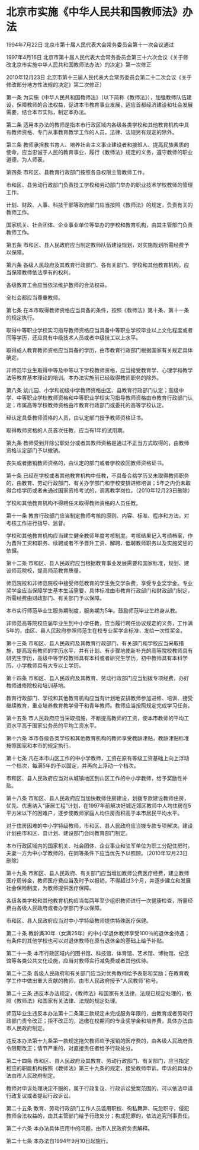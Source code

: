 # 北京市实施《中华人民共和国教师法》办法

1994年7月22日 北京市第十届人民代表大会常务委员会第十一次会议通过

1997年4月16日 北京市第十届人民代表大会常务委员会第三十六次会议《关于修改北京市实施中华人民共和国教师法办法〉的决定》第一次修正

2010年12月23日 北京市第十三届人民代表大会常务委员会第二十二次会议《关于修改部分地方性法规的决定》第二次修正）



第一条 为实施《中华人民共和国教师法》（以下简称《教师法》），加强教师队伍建设，保障教师的合法权益，促进本市教育事业发展，适应首都经济建设和社会发展需要，结合本市实际，制定本办法。

第二条 适用本办法的教师是指本市行政区域内各级各类学校和其他教育机构中具有教师资格、专门从事教育教学工作的人员。法律、法规另有规定的除外。

第三条 教师承担教书育人、培养社会主义事业建设者和接班人、提高民族素质的使命，应当忠诚于人民的教育事业，履行《教师法》规定的义务，遵守教师的职业道德，为人师表。

第四条 市和区、县教育行政部门按照各自权限主管教师工作。

市和区、县劳动行政部门负责技工学校和劳动部门举办的职业技术学校教师的管理工作。

计划、财政、人事、科技干部等政府部门应当按照《教师法》的规定，负责有关的教师工作。

国家机关、社会团体、企业事业单位等举办的学校和教育机构，由其主管部门负责教师工作。

第五条 市和区、县人民政府应当制定教师队伍建设规划，对实施规划所需经费予以保障。

第六条 各级人民政府及其教育行政部门、各有关部门、学校和其他教育机构，应当保障教师依法享有的权利。

各级教育工会应当依法维护教师的合法权益。

全社会都应当尊重教师。

第七条 在本市取得教师资格应当具备的条件，按照《教师法》第十条、第十一条的规定执行。

取得中等职业学校实习指导教师资格应当具备中等职业学校毕业以上文化程度或者同等学历，还应具有中级技术人员或者中级技工以上水平。

取得成人教育教师资格应当具备的学历，由市教育行政部门根据国家有关规定具体确定。

非师范毕业生取得中等及中等以下学校教师资格，应当接受教育学、心理学和教学法等教育基本理论的培训。本办法实施前已经取得教师职务的除外。

第八条 幼儿园、小学和初级中学教师资格由区、县教育行政部门认定；高级中学、中等职业学校教师资格和中等职业学校实习指导教师资格由市教育行政部门认定；市属高等学校教师资格由市教育行政部门或委托的高等学校认定。

经认定具备教师资格的人员，由认定部门授予教师资格证书。

取得教师资格的人员首次任教，应当有1年的试用期。

第九条 教师受到开除公职处分或者其教师资格是通过不正当方式取得的，由教师资格认定部门予以撤销。

丧失或者撤销教师资格的，由认定的部门或者学校收回教师资格证书。

第十条 已经在学校或者其他教育机构中任教，不具备合格学历又未取得教师职务的，由教育、劳动行政部门、有关办学部门和学校安排进修培训；5年之内仍未取得合格学历或者未通过国家资格考试的，调离教学岗位。（2010年12月23日删除）

学校和其他教育机构不得聘任未取得教师资格的人员任教。

第十一条 教育行政部门应当制定教师考核的原则、内容、标准、程序和方法，对考核工作进行指导、监督。

学校和其他教育机构应当建立健全教师年度考核制度。考核结果记入考绩档案，作为晋升工资和职务、续聘或者不予晋升工资、解聘、低聘教师职务以及实施奖惩的依据。

第十二条 市和区、县人民政府应当根据教育事业发展需要和国家标准，规划、建设师范院校，提高师范教育质量。

师范院校和非师范院校中接受师范教育的学生免交学杂费，享受专业奖学金。专业奖学金应当保障学生基本生活需要，具体标准由市教育行政部门和财政部门制定，所需经费由财政部门、有关部门予以保障。

本市实行师范毕业生服务期制度，服务期为5年。鼓励师范毕业生终身从教。

非师范高等院校应届毕业生到中小学任教，应当履行聘任协议规定的义务，工作满5年的，由区、县人民政府参照师范生在校专业奖学金标准，发给一次性奖金。

第十三条 市和区、县人民政府及其教育行政部门、有关部门和学校应当采取措施，提高现有教师的学历水平，并有计划、有步骤地使新补充的高等院校教师具有研究生学历，高级中等学校教师具有本科或者研究生学历，初中教师具有本科学历，小学教师具有大专以上学历。

第十四条 市和区、县人民政府及其教育、劳动行政部门应当划拨专项经费，办好教师进修院校和培训基地。

教育行政部门、学校和其他教育机构应当有计划地安排教师参加进修、培训、接受继续教育，重点培养教育教学骨干和青年教师。教师应当按照规定完成学习任务。

第十五条 市人民政府应当采取措施，不断提高教师的工资，使本市教师的平均工资水平高于国家公务员的平均工资水平。

第十六条 本市各级各类学校和其他教育机构的教师享受教龄津贴，教龄津贴标准按照国家和本市的规定执行。

第十七条 凡在本市山区工作的中小学教师，工资在原有等级工资基础上向上浮动一个档次，每满5年的予以固定，并再向上浮动一个档次。

市和区、县人民政府应当对从城镇地区到山区工作的中小学教师，给予奖励性补贴。

第十八条 市和区、县人民政府应当加快教师住房建设，划拨专款建设教师住房，优先、优惠纳入“康居工程”计划，在1997年前解决好城近郊区教师中人均住房在5平方米以下的困难户，逐步使教师家庭人均住房面积高于本市居民平均水平。

对于住房困难的中小学特级教师，市和区、县人民政府应当拨专款专项解决。建设计划由市和区、县计划、建设部门会同教育部门制定。

本市行政区域内的国家机关、社会团体、企业事业和驻军单位为职工分配住房时，夫妻一方为中小学教师的，在同等条件下应当优先予以照顾。（2010年12月23日删除）

第十九条 市和区、县人民政府、有关部门应当增加教师公费医疗经费，建立教师医疗周转金，教师医疗费应当及时予以报销，不得超过3个月，并逐步建立和发展社会保险制度，为教师提供医疗保障。

各级各类学校和其他教育机构应当每两年至少组织教师进行一次健康检查，所需经费由各级人民政府或者办学部门予以保障。

市和区、县人民政府应当对中小学特级教师提供特殊医疗保健。

第二十条 教龄满30年（女满25年）的中小学退休教师享受100％的退休金待遇；有条件的其他学校也可以对退休教师在原有退休金的基础上给予补贴。

第二十一条 本市行政区域内的图书馆、科技馆、体育馆、艺术馆、博物馆、纪念馆等各类公共文化设施，应当对教师实行减免费或者其他优待。

第二十二条 各级人民政府和有关部门应当对优秀教师给予表彰和奖励；在教育教学工作中做出重大贡献的教师，由市人民政府授予“人民教师”称号。

第二十三条 违反本办法规定，《教师法》和国家有关法律、法规已规定处理的，依照《教师法》和国家有关法律、法规的规定处理。

师范毕业生违反本办法第十二条第三款规定未完成服务年限的，由教育或者劳动行政部门责令改正；拒不改正的，追缴在校期间的专业奖学金和培养费，具体办法由市人民政府制定。

违反本办法第十九条第一款规定拖欠教师应予报销的医疗费的，由各级人民政府责令限期改正；情节严重的，对直接责任者给予行政处分。

第二十四条 市和区、县人民政府及其教育、劳动行政部门、有关部门，应当指定相应的职能机构按照《教师法》第三十九条的规定，接受教师申诉。申诉的具体办法由市人民政府制定。

教师对申诉处理决定不服的，属于行政复议、行政诉讼受案范围的，可以依法申请行政复议或者提起行政诉讼。

第二十五条 教育、劳动行政部门工作人员滥用职权、徇私舞弊、玩忽职守，侵犯教师合法权益的，由其主管部门给予行政处分；构成犯罪的，依法追究刑事责任。

第二十六条 本办法具体应用中的问题，由市人民政府负责解释。

第二十七条 本办法自1994年9月10日起施行。